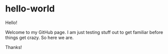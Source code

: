 # hello-world

Hello!

Welcome to my GitHub page.  I am just testing stuff out to get familiar before things get crazy.  So here we are.

Thanks!

